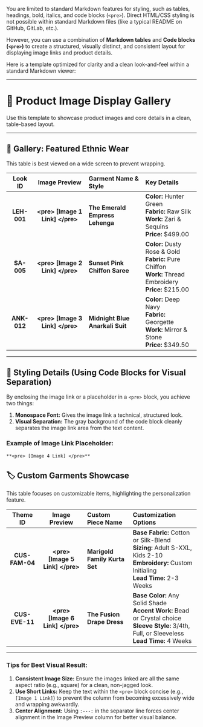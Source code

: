 You are limited to standard Markdown features for styling, such as tables, headings, bold, italics, and code blocks (`<pre>`). Direct HTML/CSS styling is not possible within standard Markdown files (like a typical README on GitHub, GitLab, etc.).

However, you can use a combination of **Markdown tables** and **Code blocks (`<pre>`)** to create a structured, visually distinct, and consistent layout for displaying image links and product details.

Here is a template optimized for clarity and a clean look-and-feel within a standard Markdown viewer:

-----

# 👗 Product Image Display Gallery

Use this template to showcase product images and core details in a clean, table-based layout.

-----

## 📸 Gallery: Featured Ethnic Wear

This table is best viewed on a wide screen to prevent wrapping.

| **Look ID** | **Image Preview** | **Garment Name & Style** | **Key Details** |
| :---: | :---: | :--- | :--- |
| **LEH-001** | **\<pre\> [Image 1 Link] \</pre\>** | **The Emerald Empress Lehenga** | **Color:** Hunter Green <br> **Fabric:** Raw Silk <br> **Work:** Zari & Sequins <br> **Price:** $499.00 |
| **SA-005** | **\<pre\> [Image 2 Link] \</pre\>** | **Sunset Pink Chiffon Saree** | **Color:** Dusty Rose & Gold <br> **Fabric:** Pure Chiffon <br> **Work:** Thread Embroidery <br> **Price:** $215.00 |
| **ANK-012** | **\<pre\> [Image 3 Link] \</pre\>** | **Midnight Blue Anarkali Suit** | **Color:** Deep Navy <br> **Fabric:** Georgette <br> **Work:** Mirror & Stone <br> **Price:** $349.50 |

-----

## 🎨 Styling Details (Using Code Blocks for Visual Separation)

By enclosing the image link or a placeholder in a `<pre>` block, you achieve two things:

1.  **Monospace Font:** Gives the image link a technical, structured look.
2.  **Visual Separation:** The gray background of the code block cleanly separates the image link area from the text content.

### Example of Image Link Placeholder:

```markdown
**<pre> [Image 4 Link] </pre>**
```

## 🏷️ Custom Garments Showcase

This table focuses on customizable items, highlighting the personalization feature.

| **Theme ID** | **Image Preview** | **Custom Piece Name** | **Customization Options** |
| :---: | :---: | :--- | :--- |
| **CUS-FAM-04** | **\<pre\> [Image 5 Link] \</pre\>** | **Marigold Family Kurta Set** | **Base Fabric:** Cotton or Silk-Blend <br> **Sizing:** Adult S-XXL, Kids 2-10 <br> **Embroidery:** Custom Initialing <br> **Lead Time:** 2-3 Weeks |
| **CUS-EVE-11** | **\<pre\> [Image 6 Link] \</pre\>** | **The Fusion Drape Dress** | **Base Color:** Any Solid Shade <br> **Accent Work:** Bead or Crystal choice <br> **Sleeve Style:** 3/4th, Full, or Sleeveless <br> **Lead Time:** 4 Weeks |

-----

### Tips for Best Visual Result:

1.  **Consistent Image Size:** Ensure the images linked are all the same aspect ratio (e.g., square) for a clean, non-jagged look.
2.  **Use Short Links:** Keep the text within the `<pre>` block concise (e.g., `[Image 1 Link]`) to prevent the column from becoming excessively wide and wrapping awkwardly.
3.  **Center Alignment:** Using `:---:` in the separator line forces center alignment in the Image Preview column for better visual balance.